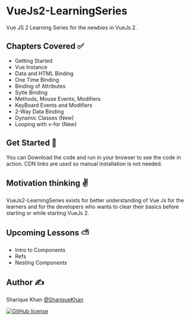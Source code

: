 # VueJs2-LearningSeries
Vue JS 2 Learning Series for the newbies in VueJs 2.

## Chapters Covered :white_check_mark:

<ul>
<li> Getting Started</li>
<li> Vue Instance</li>
<li> Data and HTML Binding</li>
<li> One Time Binding</li>
<li> Binding of Attributes</li>
<li> Sytle Binding</li>
<li> Methods, Mouse Events, Modifiers</li>
<li> KeyBoard Events and Modifiers</li>
<li> 2-Way Data Binding</li>
<li> Dynamic Classes (New)</li>
<li> Looping with v-for (New)</li>
</ul>

## Get Started :thinking:
You can Download the code and run in your browser to see the code in action.
CDN links are used so manual installation is not needed.

## Motivation  thinking :v:
VueJs2-LearningSeries exists for better understanding of Vue Js for the learners and for the developers who wants to clear their basics
before starting or while starting VueJs 2.

## Upcoming Lessons :partly_sunny:

<ul>
  <li> Intro to Components </li>
  <li> Refs </li>
  <li> Nesting Components </li>
</ul>

## Author :writing_hand:
Sharique Khan <a href="https://twitter.com/Sharique_khan_" target="_blank">@ShariqueKhan</a>

<a href="https://github.com/shariquekhan1997/VueJs2-LearningSeries/blob/master/LICENSE"><img alt="GitHub license" src="https://img.shields.io/github/license/shariquekhan1997/VueJs2-LearningSeries"></a>

